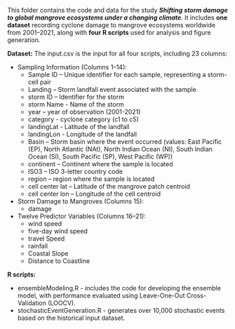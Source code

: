 This folder contains the code and data for the study **_Shifting storm damage to global mangrove ecosystems under a changing climate_**. It includes **one dataset** recording cyclone damage to mangrove ecosystems worldwide from 2001–2021, along with **four R scripts** used for analysis and figure generation.

**Dataset:** The input.csv is the input for all four scripts, including 23 columns:
- Sampling Information (Columns 1–14):
   - Sample ID – Unique identifier for each sample, representing a storm-cell pair
   - Landing – Storm landfall event associated with the sample
   - storm ID – Identifier for the storm
   - storm Name - Name of the storm
   - year – year of observation (2001-2021)
   - category - cyclone category (c1 to c5)
   - landingLat - Latitude of the landfall
   - landingLon - Longitude of the landfall
   - Basin – Storm basin where the event occurred (values: East Pacific (EP), North Atlantic (NAt), North Indian Ocean (NI), South Indian Ocean (SI), South Pacific (SP), West Pacific (WP))
   - continent – Continent where the sample is located
   - ISO3 – ISO 3-letter country code
   - region – region where the sample is located 
   - cell center lat – Latitude of the mangrove patch centroid
   - cell center lon – Longitude of the cell centroid
- Storm Damage to Mangroves (Columns 15):
    - damage
- Twelve Predictor Variables (Columns 16–21):
    - wind speed
    - five-day wind speed
    - travel Speed
    - rainfall
    - Coastal Slope
    - Distance to Coastline

   
**R scripts:**
- ensembleModeling.R - includes the code for developing the ensemble model, with performance evaluated using Leave-One-Out Cross-Validation (LOOCV).
- stochasticEventGeneration.R - generates over 10,000 stochastic events based on the historical input dataset.




